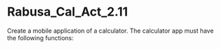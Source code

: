 # Rabusa_Cal_Act_2.11
Create a mobile application of a calculator. The calculator app must have the following functions:
